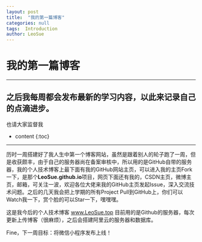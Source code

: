 ```yaml
---
layout: post
title:  "我的第一篇博客"
categories: null
tags:  Introduction  
author: LeoSue
---
```


# **我的第一篇博客** #

----------
## 之后我每周都会发布最新的学习内容，以此来记录自己的点滴进步。  ##
也请大家监督我

* content
{:toc}
----------
历时一周搭建好了我人生中第一个博客网站，虽然是跟着别人的轮子跑了一周，但是收获颇丰，由于自己的服务器尚在备案审核中，所以用的是GitHub自带的服务器，我的个人技术博客上最下面有我的GitHub网站主页，可以进入我的主页Fork一下，是那个**LeoSue.github.io**项目，网页下面还有我的，CSDN主页，微博主页，邮箱，可关注一波，欢迎各位大佬来我的GitHub主页发起Issue，深入交流技术问题。之后的几天我会把上学期的所有Project Pull到GitHub上，你们可以Watch我一下，赏个脸的可以Star一下，嘿嘿嘿。

这是我今后的个人技术博客 www.LeoSue.top
目前用的是Github的服务器，每次更新上传博客（很麻烦），之后会搭建阿里云的服务器和数据库。

Fine，下一周目标：将微信小程序发布上线！
